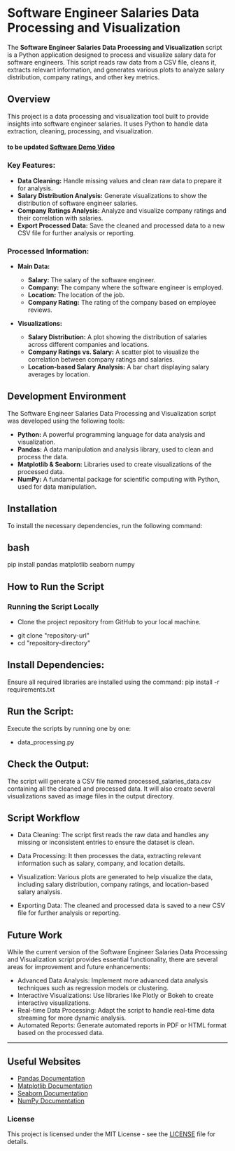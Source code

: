 # Software Engineer Salaries Data Processing and Visualization

The **Software Engineer Salaries Data Processing and Visualization** script is a Python application designed to process and visualize salary data for software engineers. This script reads raw data from a CSV file, cleans it, extracts relevant information, and generates various plots to analyze salary distribution, company ratings, and other key metrics.

## Overview

This project is a data processing and visualization tool built to provide insights into software engineer salaries. It uses Python to handle data extraction, cleaning, processing, and visualization.


#### to be updated [Software Demo Video](https://youtu./xGGPXlK9Lvs)

### Key Features:

- **Data Cleaning:** Handle missing values and clean raw data to prepare it for analysis.
- **Salary Distribution Analysis:** Generate visualizations to show the distribution of software engineer salaries.
- **Company Ratings Analysis:** Analyze and visualize company ratings and their correlation with salaries.
- **Export Processed Data:** Save the cleaned and processed data to a new CSV file for further analysis or reporting.

### Processed Information:

- **Main Data:**
  - **Salary:** The salary of the software engineer.
  - **Company:** The company where the software engineer is employed.
  - **Location:** The location of the job.
  - **Company Rating:** The rating of the company based on employee reviews.

- **Visualizations:**
  - **Salary Distribution:** A plot showing the distribution of salaries across different companies and locations.
  - **Company Ratings vs. Salary:** A scatter plot to visualize the correlation between company ratings and salaries.
  - **Location-based Salary Analysis:** A bar chart displaying salary averages by location.

## Development Environment

The Software Engineer Salaries Data Processing and Visualization script was developed using the following tools:

- **Python:** A powerful programming language for data analysis and visualization.
- **Pandas:** A data manipulation and analysis library, used to clean and process the data.
- **Matplotlib & Seaborn:** Libraries used to create visualizations of the processed data.
- **NumPy:** A fundamental package for scientific computing with Python, used for data manipulation.

## Installation

To install the necessary dependencies, run the following command:

## bash
pip install pandas matplotlib seaborn numpy


## How to Run the Script
### Running the Script Locally
- Clone the project repository from GitHub to your local machine.

* git clone "repository-url"
* cd "repository-directory"

## Install Dependencies:
Ensure all required libraries are installed using the command:
pip install -r requirements.txt

## Run the Script:
Execute the scripts by running one by one:
- data_processing.py

## Check the Output:
The script will generate a CSV file named processed_salaries_data.csv containing all the cleaned and processed data. It will also create several visualizations saved as image files in the output directory. 

## Script Workflow
- Data Cleaning:
The script first reads the raw data and handles any missing or inconsistent entries to ensure the dataset is clean.

- Data Processing:
It then processes the data, extracting relevant information such as salary, company, and location details.

- Visualization:
Various plots are generated to help visualize the data, including salary distribution, company ratings, and location-based salary analysis.

- Exporting Data:
The cleaned and processed data is saved to a new CSV file for further analysis or reporting.

## Future Work

While the current version of the Software Engineer Salaries Data Processing and Visualization script provides essential functionality, there are several areas for improvement and future enhancements:

- Advanced Data Analysis: Implement more advanced data analysis techniques such as regression models or clustering.
- Interactive Visualizations: Use libraries like Plotly or Bokeh to create interactive visualizations.
- Real-time Data Processing: Adapt the script to handle real-time data streaming for more dynamic analysis.
- Automated Reports: Generate automated reports in PDF or HTML format based on the processed data.

---------------------------------------------------------------------------------------------------------------------------------

## Useful Websites

- [Pandas Documentation](https://pandas.pydata.org/docs/)
- [Matplotlib Documentation](https://matplotlib.org/stable/index.html)
- [Seaborn Documentation](https://seaborn.pydata.org/)
- [NumPy Documentation](https://numpy.org/doc/)

### License

This project is licensed under the MIT License - see the [LICENSE](/docs/LICENSE) file for details.